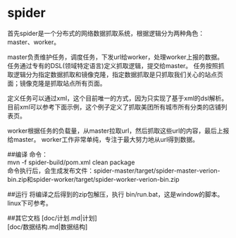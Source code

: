 # spider
首先spider是一个分布式的网络数据抓取系统，根据逻辑分为两种角色：master、worker。

<p>
master负责维护任务，调度任务，下发url给worker，处理worker上报的数据。
 任务通过专有的DSL(领域特定语言)定义抓取逻辑，提交给master。
任务按照抓取逻辑分为指定数据抓取和镜像克隆，指定数据抓取是只抓取我们关心的站点页面；镜像克隆是抓取站点所有页面。
</p>

<p>
定义任务可以通过xml，这个目前唯一的方式，因为只实现了基于xml的dsl解析。目前xml可以参考下面示例，这个例子定义了抓取美团所有城市所有分类的店铺列表页。
</p>

<p>
worker根据任务的负载量，从master拉取url，然后抓取这些url的内容，最后上报给master。
worker工作非常单纯，专注于最大努力地从url得到数据。
</p>

##编译
命令：<br/>
mvn -f spider-build/pom.xml clean package <br/>
命令执行后，会生成发布文件：spider-master/target/spider-master-verion-bin.zip和spider-worker/target/spider-worker-verion-bin.zip


##运行
将编译之后得到的zip包解压，执行 bin/run.bat，这是window的脚本。linux下可参考。

##其它文档
[doc/计划.md|计划]<br/>
[doc/数据结构.md|数据结构]<br/>

